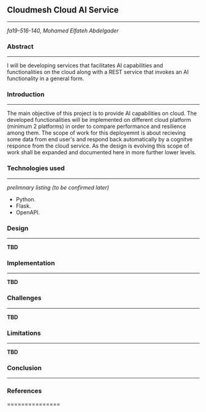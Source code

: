 ## Cloudmesh Cloud AI Service   
________________

*fa19-516-140, Mohamed Elfateh Abdelgader*   

### Abstract   
________________

I will be developing services that facilitates AI capabilities and functionalities on the cloud along with a REST service that 
invokes an AI functionality in a general form.

### Introduction  
________________

The main objective of this project is to provide AI capabilities on cloud. The developed functionalities will be implemented on different cloud platform (minimum 2 platforms) in order to compare performance and resilience among them. The scope of work for this deployemnt is about recieving some data from end user's and respond back automatically by a cognitve responce from the cloud service. As the design is evolving this scope of work shall be expanded and documented here in more further lower levels.


### Technologies used 
________________

*prelimnary listing (to be confirmed later)*

* Python.
* Flask.
* OpenAPI.

### Design
________________

**TBD**  

### Implementation 
________________
**TBD**  

### Challenges 
________________
**TBD**  

### Limitations   
________________

**TBD**  


### Conclusion
_______________

### References
===============
